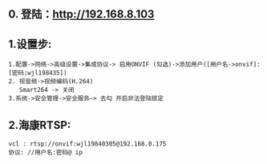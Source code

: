 ## 0. 登陆：http://192.168.8.103
## 1.设置步: 
    1.配置->网络->高级设置->集成协议-> 启用ONVIF (勾选)->添加用户([用户名->onvif]:[密码:wjl198435]) 
    2. 视音频->视频编码(H.264)
       Smart264 -> 关闭
    3.系统->安全管理->安全服务—> 去勾 开启非法登陆锁定
## 2.海康RTSP:
    vcl : rtsp://onvif:wjl19840305@192.168.0.175
    协议: //用户名:密码@ ip
